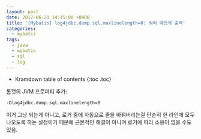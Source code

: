 ```yaml
---
layout: post
date: 2017-06-21 14:15:00 +0900
title: '[Mybatis] log4jdbc.dump.sql.maxlinelength=0: 쿼리 예쁘게 출력'
categories:
  - mybatis
tags:
  - java
  - mybatis
  - sql
  - log
---
```


* Kramdown table of contents
{:toc .toc}

톰캣의 JVM 프로퍼티 추가:

```bash
-Dlog4jdbc.dump.sql.maxlinelength=0
```

이거 그냥 되는게 아니고, 로거 중에 자동으로 줄을 바꿔버리는걸 단순히 한 라인에 모두 나오도록 하는 설정이기 때문에 근본적인 해결이 아니며 로거에 따라 소용이 없을 수도 있음.
